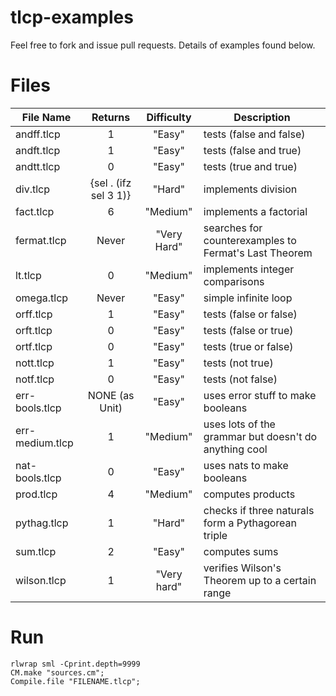 # tlcp-examples
Feel free to fork and issue pull requests. Details of examples found below.

# Files

| File Name     | Returns       | Difficulty| Description |
| ------------- | :------------: | :-------------: | ------------- |
| andff.tlcp | 1 | "Easy" | tests (false and false)|
| andft.tlcp | 1 | "Easy" | tests (false and true)|
| andtt.tlcp | 0 | "Easy" | tests (true and true)|
| div.tlcp | {sel . (ifz sel 3 1)} | "Hard" | implements division |
| fact.tlcp | 6 | "Medium" | implements a factorial |
| fermat.tlcp | Never | "Very Hard" | searches for counterexamples to Fermat's Last Theorem |
| lt.tlcp | 0 | "Medium" | implements integer comparisons |
| omega.tlcp | Never | "Easy" | simple infinite loop |
| orff.tlcp | 1 | "Easy" | tests (false or false)|
| orft.tlcp | 0 | "Easy" | tests (false or true)|
| ortf.tlcp | 0 | "Easy" | tests (true or false)|
| nott.tlcp | 1 | "Easy" | tests (not true)|
| notf.tlcp | 0 | "Easy" | tests (not false)|
| err-bools.tlcp | NONE (as Unit) | "Easy" | uses error stuff to make booleans |
| err-medium.tlcp  | 1 | "Medium"| uses lots of the grammar but doesn't do anything cool |
| nat-bools.tlcp | 0 | "Easy" | uses nats to make booleans|
| prod.tlcp | 4 | "Medium" | computes products |
| pythag.tlcp | 1 | "Hard" | checks if three naturals form a Pythagorean triple |
| sum.tlcp | 2 | "Easy" | computes sums |
| wilson.tlcp | 1 | "Very hard" | verifies Wilson's Theorem up to a certain range |

# Run
```
rlwrap sml -Cprint.depth=9999
CM.make "sources.cm";
Compile.file "FILENAME.tlcp";
```
